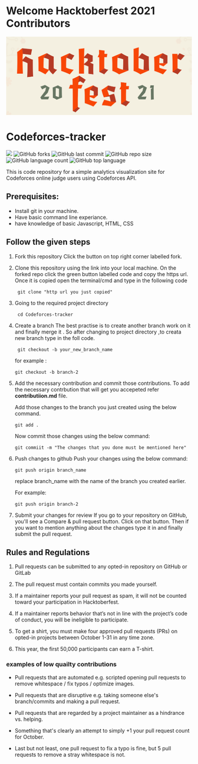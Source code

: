 # Welcome Hacktoberfest 2021 Contributors  
<a>[<img src="https://github.com/agniutkarsh/GitHubGraduation-2021/blob/main/Screenshot%202021-09-15%20at%2011.44.40%20AM.png" width="1000px">](https://agniutkarsh.com)</a>

# Codeforces-tracker
![](https://img.shields.io/badge/Hactoberfest-%202021-brightgreen)
 ![GitHub forks](https://img.shields.io/github/forks/wasim7raja10/Codeforces-tracker?style=social)
 ![GitHub last commit](https://img.shields.io/github/last-commit/wasim7raja10/Codeforces-tracker?color=red&style=social)
![GitHub repo size](https://img.shields.io/github/repo-size/wasim7raja10/Codeforces-tracker?style=normal)
![GitHub language count](https://img.shields.io/github/languages/count/wasim7raja10/Codeforces-tracker?style=normal)
![GitHub top language](https://img.shields.io/github/languages/top/wasim7raja10/Codeforces-tracker?style=normal)

This is code repository for a simple analytics visualization site for Codeforces online judge users using Codeforces API.

## Prerequisites:
* Install git in your machine.
* Have basic command line experiance.
* have knowledge of basic Javascript, HTML, CSS

## Follow the given steps

1. Fork this repository 
   Click the button on top right corner labelled fork.
2. Clone this repository using the link into your local machine.
   On the forked repo click the green button labelled code and copy the https url.
   Once it is copied open the terminal/cmd and type in the following code
   ```
    git clone "http url you just copied"
    ```
    
3. Going to the required project directory

   ```
    cd Codeforces-tracker
    ```
4. Create a branch
   The best practise is to create another branch work on it and finally merge it .
   So after changing to project directory ,to creata new branch type in the foll code.
   ```
    git checkout -b your_new_branch_name
    ```
    for example : 
    ```
    git checkout -b branch-2
    ``` 
5. Add the necessary contribution and commit those contributions.
    To add the necessary contrbution that will get you accepeted refer **contributiion.md** file.

    Add those changes to the branch you just created using the below command.
     ```
    git add .
    ``` 
    Now commit those changes using the below command:
    
     ```
    git commiit -m "The changes that you done must be mentioned here"
    ```
<!--  
6. Merge the branch into the main branch -->

6. Push changes to github
    Push your changes using the below command:

    ```
    git push origin branch_name
    ```
    replace branch_name with the name of the branch you created earlier.
    
    For example:
    
    ```
    git push origin branch-2
    ```
7. Submit your changes for review
    If you go to your repository on GitHub, you'll see a Compare & pull request button. Click on that button.
    Then if you want to mention anything about the changes type it in and finally  submit the pull request.

## Rules and Regulations

1. Pull requests can be submitted to any opted-in repository on GitHub or GitLab

2. The pull request must contain commits you made yourself.

3. If a maintainer reports your pull request as spam, it will not be counted toward your participation in Hacktoberfest.

4. If a maintainer reports behavior that’s not in line with the project’s code of conduct, you will be ineligible to participate.

5. To get a shirt, you must make four approved pull requests (PRs) on opted-in projects between October 1-31 in any time zone.

6. This year, the first 50,000 participants can earn a T-shirt.

### examples of low quailty contributions

+ Pull requests that are automated e.g. scripted opening pull requests to remove whitespace / fix typos / optimize images.

+ Pull requests that are disruptive e.g. taking someone else's branch/commits and making a pull request.

+ Pull requests that are regarded by a project maintainer as a hindrance vs. helping.

+ Something that's clearly an attempt to simply +1 your pull request count for October.

+ Last but not least, one pull request to fix a typo is fine, but 5 pull requests to remove a stray whitespace is not.


